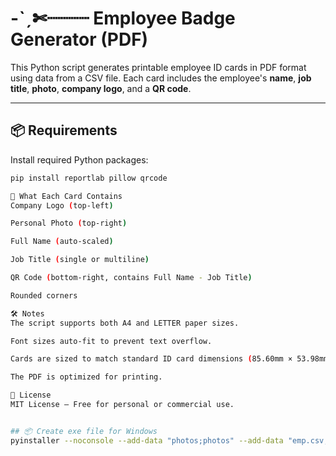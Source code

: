 # -ˋˏ✄┈┈┈┈ Employee Badge Generator (PDF)

This Python script generates printable employee ID cards in PDF format using data from a CSV file. Each card includes the employee's **name**, **job title**, **photo**, **company logo**, and a **QR code**.

---

## 📦 Requirements

Install required Python packages:

```bash
pip install reportlab pillow qrcode

📄 What Each Card Contains
Company Logo (top-left)

Personal Photo (top-right)

Full Name (auto-scaled)

Job Title (single or multiline)

QR Code (bottom-right, contains Full Name - Job Title)

Rounded corners

🛠 Notes
The script supports both A4 and LETTER paper sizes.

Font sizes auto-fit to prevent text overflow.

Cards are sized to match standard ID card dimensions (85.60mm × 53.98mm).

The PDF is optimized for printing.

📄 License
MIT License — Free for personal or commercial use.


## 📦 Create exe file for Windows
pyinstaller --noconsole --add-data "photos;photos" --add-data "emp.csv;emp.csv" --add-data "logo-usko.png;logo-usko.png" --icon=icon.ico main.py
